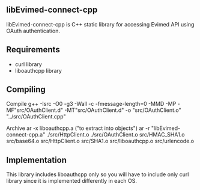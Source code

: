 libEvimed-connect-cpp
---------------------

libEvimed-connect-cpp is C++ static library for accessing Evimed API using OAuth authentication.

Requirements
------------

- curl library
- liboauthcpp library

Compiling
---------

Compile
g++ -Isrc -O0 -g3 -Wall -c -fmessage-length=0 -MMD -MP -MF"src/OAuthClient.d" -MT"src/OAuthClient.d" -o "src/OAuthClient.o" "../src/OAuthClient.cpp"

Archive
ar -x liboauthcpp.a ("to extract into objects")
ar -r  "libEvimed-connect-cpp.a"  ./src/HttpClient.o ./src/OAuthClient.o   src/HMAC_SHA1.o src/base64.o src/HttpClient.o src/SHA1.o src/liboauthcpp.o src/urlencode.o

Implementation
--------------
This library includes liboauthcpp only so you will have to include only curl library since it is implemented differently in each OS.



